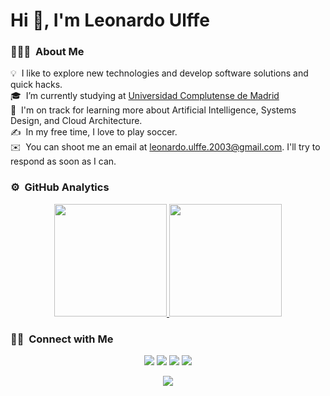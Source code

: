 <h1 align="left">Hi 👋, I'm Leonardo Ulffe</h1>

### 👨🏻‍💻 &nbsp;About Me

💡 &nbsp;I like to explore new technologies and develop software solutions and quick hacks.\
🎓 &nbsp;I’m currently studying at <a href='https://www.ucm.es/'>Universidad Complutense de Madrid</a>\
🌱 &nbsp;I'm on track for learning more about Artificial Intelligence, Systems Design, and Cloud Architecture.\
✍️ &nbsp;In my free time, I love to play soccer.\
✉️ &nbsp;You can shoot me an email at <a href='mailto:leonardo.ulffe.2003@gmail.com'>leonardo.ulffe.2003@gmail.com</a>. I'll try to respond as soon as I can. 

### ⚙️ &nbsp;GitHub Analytics

<p align="center">
<a href="https://github.com/LeonardoUlffe30">
  <img height="180em" src="https://github-readme-stats-eight-theta.vercel.app/api?username=LeonardoUlffe30&show_icons=true&theme=dark&include_all_commits=true&count_private=true"/>
  <img height="180em" src="https://github-readme-stats-eight-theta.vercel.app/api/top-langs/?username=LeonardoUlffe30&layout=compact&langs_count=8&theme=dark"/>
</a>
</p>

### 🤝🏻 &nbsp;Connect with Me

<p align="center">
<a href="https://www.linkedin.com/in/leonardo-ulffe-aaa8b01a4/"><img src="https://img.shields.io/badge/-Leonardo%20Ulffe%20Alata-0077B5?style=flat&logo=Linkedin&logoColor=white"/></a>
<a href="mailto:leoulffe@ucm.es"><img src="https://img.shields.io/badge/-leoulffe@ucm.es-D14836?style=flat&logo=Gmail&logoColor=white"/></a>
<a href="https://instagram.com/leonardo_ulffe"><img src="https://img.shields.io/badge/-@leonardo__ulffe-E4405F?style=flat&logo=Instagram&logoColor=white"/></a>
<a href="https://www.facebook.com/profile.php?id=100091805363753"><img src="https://img.shields.io/badge/-@LeonardoUlffe-1877F2?style=flat&logo=Facebook&logoColor=white"/></a>
</p>

<div align="center">


[![](https://visitcount.itsvg.in/api?id=LeonardoUlffe30&label=Profile%20Views&color=1&pretty=false)](https://visitcount.itsvg.in)

</div>

